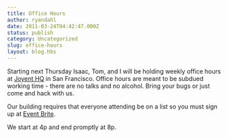 ```yaml
---
title: Office Hours
author: ryandahl
date: 2011-03-24T04:42:47.000Z
status: publish
category: Uncategorized
slug: office-hours
layout: blog.hbs
---
```


Starting next Thursday Isaac, Tom, and I will be holding weekly office hours at <a href="http://maps.google.com/maps?q=345+California+St,+San+Francisco,+CA+94104&amp;layer=c&amp;sll=37.793040,-122.400491&amp;cbp=13,178.31,,0,-60.77&amp;cbll=37.793131,-122.400484&amp;hl=en&amp;sspn=0.006295,0.006295&amp;ie=UTF8&amp;hq=&amp;hnear=345+California+St,+San+Francisco,+California+94104&amp;ll=37.793131,-122.400484&amp;spn=0.001295,0.003428&amp;z=19&amp;panoid=h0dlz3VG-hMKlzOu0LxMIg">Joyent HQ</a> in San Francisco. Office hours are meant to be subdued working time - there are no talks and no alcohol. Bring your bugs or just come and hack with us.

Our building requires that everyone attending be on a list so you must sign up at <a href="http://nodeworkup01.eventbrite.com/">Event Brite</a>.

We start at 4p and end promptly at 8p.
